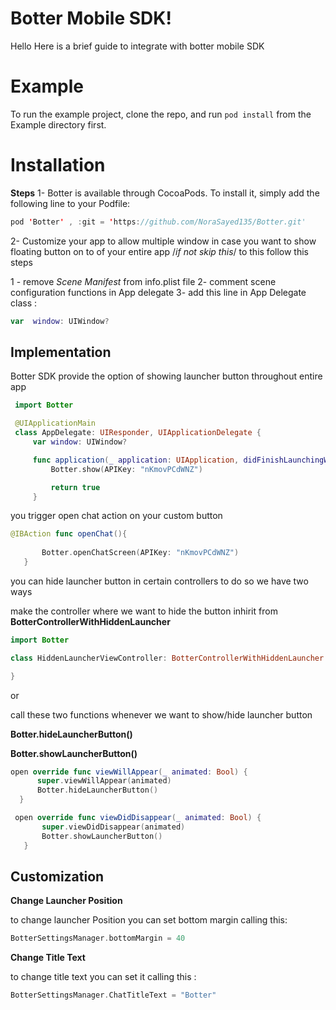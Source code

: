 # Botter Mobile SDK!

Hello Here is a brief guide to integrate with botter mobile SDK

# Example

To run the example project, clone the repo, and run   ``` pod install ```   from the Example directory first.


# Installation

**Steps**
1- Botter  is available through CocoaPods. To install it, simply add the following line to your Podfile:
```swift
pod 'Botter' , :git = 'https://github.com/NoraSayed135/Botter.git'
```

2- Customize your app to allow multiple window in case you want to show floating button on to of your entire app /*if not skip  this*/ to this follow this steps

 1 - remove _Scene Manifest_ from info.plist file 
 2- comment scene configuration functions in App delegate 
 3-  add this line in App Delegate class :

 ```swift
 var  window: UIWindow?
 ```


## Implementation


Botter SDK provide the option of showing launcher button throughout entire app 

```swift
 import Botter

 @UIApplicationMain
 class AppDelegate: UIResponder, UIApplicationDelegate {
     var window: UIWindow?

     func application(_ application: UIApplication, didFinishLaunchingWithOptions launchOptions: [UIApplication.LaunchOptionsKey: Any]?) - Bool {
         Botter.show(APIKey: "nKmovPCdWNZ")

         return true
     }
```


 you trigger open chat action on your custom button

```swift
@IBAction func openChat(){
  
       Botter.openChatScreen(APIKey: "nKmovPCdWNZ")
   }

```


 you can hide launcher button in certain controllers to do so we have two ways 

  make the controller where we want to hide the button inhirit from **BotterControllerWithHiddenLauncher** 
 ```swift
import Botter

class HiddenLauncherViewController: BotterControllerWithHiddenLauncher {
 
 }
 
 ```

 or

 call these two functions whenever we want to show/hide launcher button 

 **Botter.hideLauncherButton()**

 **Botter.showLauncherButton()**

 ```swift
open override func viewWillAppear(_ animated: Bool) {
       super.viewWillAppear(animated)
       Botter.hideLauncherButton()
   }
```
```swift
 open override func viewDidDisappear(_ animated: Bool) {
       super.viewDidDisappear(animated)
       Botter.showLauncherButton()
   }
 ```

## Customization

**Change Launcher Position** 

 to change launcher Position you can set bottom margin calling this:
```swift
BotterSettingsManager.bottomMargin = 40
```

**Change Title Text** 

 to change title text you can set it calling this :

```swift
BotterSettingsManager.ChatTitleText = "Botter"
```

